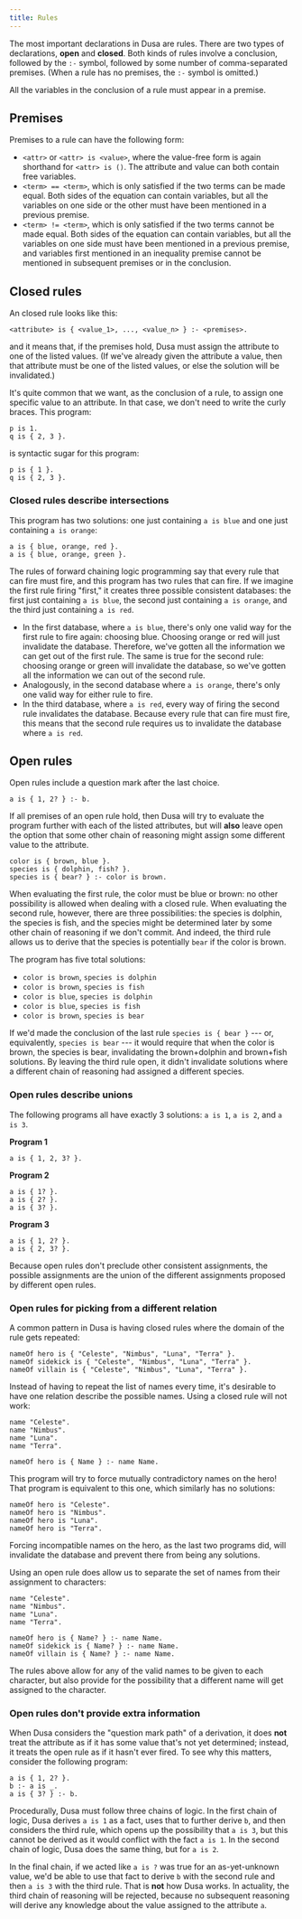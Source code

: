 ```yaml
---
title: Rules
---
```


The most important declarations in Dusa are rules. There are two types of
declarations, **open** and **closed**. Both kinds of rules involve a conclusion,
followed by the `:-` symbol, followed by some number of comma-separated premises.
(When a rule has no premises, the `:-` symbol is omitted.)

All the variables in the conclusion of a rule must appear in a premise.

## Premises

Premises to a rule can have the following form:

- `<attr>` or `<attr> is <value>`, where the value-free form is again shorthand for
  `<attr> is ()`. The attribute and value can both contain free variables.
- `<term> == <term>`, which is only satisfied if the two terms can be made equal.
  Both sides of the equation can contain variables, but all the variables on one side
  or the other must have been mentioned in a previous premise.
- `<term> != <term>`, which is only satisfied if the two terms cannot be made equal.
  Both sides of the equation can contain variables, but all the variables on one side
  must have been mentioned in a previous premise, and variables first mentioned in an
  inequality premise cannot be mentioned in subsequent premises or in the conclusion.

## Closed rules

An closed rule looks like this:

    <attribute> is { <value_1>, ..., <value_n> } :- <premises>.

and it means that, if the premises hold, Dusa must assign the attribute to one of the
listed values. (If we've already given the attribute a value, then that attribute must
be one of the listed values, or else the solution will be invalidated.)

It's quite common that we want, as the conclusion of a rule, to assign one specific value to an attribute.
In that case, we don't need to write the curly braces. This program:

    p is 1.
    q is { 2, 3 }.

is syntactic sugar for this program:

    p is { 1 }.
    q is { 2, 3 }.

### Closed rules describe intersections

This program has two solutions: one just containing `a is blue` and one just
containing `a is orange`:

    a is { blue, orange, red }.
    a is { blue, orange, green }.

The rules of forward chaining logic programming say that every rule that can fire must
fire, and this program has two rules that can fire. If we imagine the first rule
firing "first," it creates three possible consistent databases: the first just
containing `a is blue`, the second just containing `a is orange`, and the third just
containing `a is red`.

- In the first database, where `a is blue`, there's only one valid way for the first
  rule to fire again: choosing blue. Choosing orange or red will just invalidate the
  database. Therefore, we've gotten all the information we can get out of the first
  rule. The same is true for the second rule: choosing orange or green will invalidate
  the database, so we've gotten all the information we can out of the second rule.
- Analogously, in the second database where `a is orange`, there's only one valid way
  for either rule to fire.
- In the third database, where `a is red`, every way of firing the second rule
  invalidates the database. Because every rule that can fire must fire, this means
  that the second rule requires us to invalidate the database where `a is red`.

## Open rules

Open rules include a question mark after the last choice.

    a is { 1, 2? } :- b.

If all premises of an open rule hold, then Dusa will try to evaluate the program
further with each of the listed attributes, but will **also** leave open the option
that some other chain of reasoning might assign some different value to the attribute.

    color is { brown, blue }.
    species is { dolphin, fish? }.
    species is { bear? } :- color is brown.

When evaluating the first rule, the color must be blue or brown: no other possibility
is allowed when dealing with a closed rule. When evaluating the second rule, however,
there are three possibilities: the species is dolphin, the species is fish, and the
species might be determined later by some other chain of reasoning if we don't commit.
And indeed, the third rule allows us to derive that the species is potentially `bear`
if the color is brown.

The program has five total solutions:

- `color is brown`, `species is dolphin`
- `color is brown`, `species is fish`
- `color is blue`, `species is dolphin`
- `color is blue`, `species is fish`
- `color is brown`, `species is bear`

If we'd made the conclusion of the last rule `species is { bear }` --- or,
equivalently, `species is bear` --- it would require that when the color is brown, the
species is bear, invalidating the brown+dolphin and brown+fish solutions. By leaving
the third rule open, it didn't invalidate solutions where a different chain of
reasoning had assigned a different species.

### Open rules describe unions

The following programs all have exactly 3 solutions: `a is 1`, `a is 2`, and `a is 3`.

**Program 1**

    a is { 1, 2, 3? }.

**Program 2**

    a is { 1? }.
    a is { 2? }.
    a is { 3? }.

**Program 3**

    a is { 1, 2? }.
    a is { 2, 3? }.

Because open rules don't preclude other consistent assignments, the possible
assignments are the union of the different assignments proposed by different open
rules.

### Open rules for picking from a different relation

A common pattern in Dusa is having closed rules where the domain of the rule gets
repeated:

    nameOf hero is { "Celeste", "Nimbus", "Luna", "Terra" }.
    nameOf sidekick is { "Celeste", "Nimbus", "Luna", "Terra" }.
    nameOf villain is { "Celeste", "Nimbus", "Luna", "Terra" }.

Instead of having to repeat the list of names every time, it's desirable to have
one relation describe the possible names. Using a closed rule will not work:

    name "Celeste".
    name "Nimbus".
    name "Luna".
    name "Terra".

    nameOf hero is { Name } :- name Name.

This program will try to force mutually contradictory names on the hero! That program
is equivalent to this one, which similarly has no solutions:

    nameOf hero is "Celeste".
    nameOf hero is "Nimbus".
    nameOf hero is "Luna".
    nameOf hero is "Terra".

Forcing incompatible names on the hero, as the last two programs did, will invalidate
the database and prevent there from being any solutions.

Using an open rule does allow us to separate the set of names from their assignment to
characters:

    name "Celeste".
    name "Nimbus".
    name "Luna".
    name "Terra".

    nameOf hero is { Name? } :- name Name.
    nameOf sidekick is { Name? } :- name Name.
    nameOf villain is { Name? } :- name Name.

The rules above allow for any of the valid names to be given to each character, but
also provide for the possibility that a different name will get assigned to the
character.

### Open rules don't provide extra information

When Dusa considers the "question mark path" of a derivation, it does **not** treat
the attribute as if it has some value that's not yet determined; instead, it treats
the open rule as if it hasn't ever fired. To see why this matters, consider the
following program:

    a is { 1, 2? }.
    b :- a is _.
    a is { 3? } :- b.

Procedurally, Dusa must follow three chains of logic. In the first chain of logic,
Dusa derives `a is 1` as a fact, uses that to further derive `b`, and then considers
the third rule, which opens up the possibility that `a is 3`, but this cannot be
derived as it would conflict with the fact `a is 1`. In the second chain of logic,
Dusa does the same thing, but for `a is 2`.

In the final chain, if we acted like `a is ?` was true for an as-yet-unknown value,
we'd be able to use that fact to derive `b` with the second rule and then `a is 3`
with the third rule. That is **not** how Dusa works. In actuality, the third chain of
reasoning will be rejected, because no subsequent reasoning will derive any knowledge
about the value assigned to the attribute `a`.
